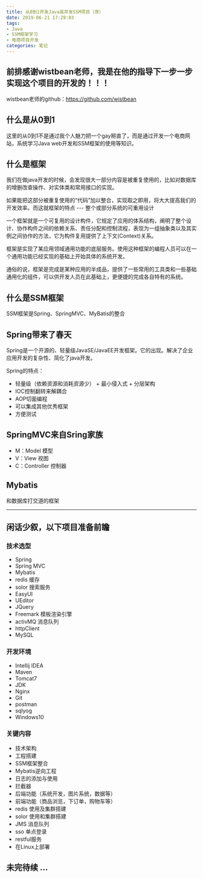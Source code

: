 ```yaml
---
title: 从0到1开发Java高并发SSM项目（序）
date: 2019-06-21 17:29:03
tags: 
- Java 
- SSM框架学习 
- 电商项目开发
categories: 笔记
---
```



## 前排感谢wistbean老师，我是在他的指导下一步一步实现这个项目的开发的！！！

wistbean老师的github：https://github.com/wistbean

## 什么是从0到1

这里的从0到1不是通过我个人魅力把一个gay掰直了，而是通过开发一个电商网站，系统学习Java web开发和SSM框架的使用等知识。

<!-- more -->

## 什么是框架

我们在做java开发的时候，会发现很大一部分内容是被重复使用的，比如对数据库的增删改查操作、对实体类和常用接口的实现。

如果能把这部分被重复使用的“代码”加以整合，实现取之即用，将大大提高我们的开发效率。而这就框架的特点 --- 整个或部分系统的可重用设计


一个框架就是一个可复用的设计构件，它规定了应用的体系结构，阐明了整个设计、协作构件之间的依赖关系、责任分配和控制流程，表现为一组抽象类以及其实例之间协作的方法，它为构件复用提供了上下文(Context)关系。

框架是实现了某应用领域通用功能的底层服务。使用这种框架的编程人员可以在一个通用功能已经实现的基础上开始具体的系统开发。

通俗的说，框架是完成是某种应用的半成品，提供了一些常用的工具类和一些基础通用化的组件，可以供开发人员在此基础上，更便捷的完成各自特有的系统。



## 什么是SSM框架

SSM框架是Spring、SpringMVC、MyBatis的整合

## Spring带来了春天

Spring是一个开源的、轻量级JavaSE/JavaEE开发框架。它的出现。解决了企业应用开发的复杂性、简化了java开发。

Spring的特点：
* 轻量级（依赖资源和消耗资源少） + 最小侵入式 + 分层架构
* IOC控制翻转来解耦合
* AOP切面编程
* 可以集成其他优秀框架
* 方便测试

## SpringMVC来自Sring家族

* M：Model 模型
* V：View 视图
* C：Controller 控制器

## Mybatis

和数据库打交道的框架

---

## 闲话少叙，以下项目准备前瞻

### 技术选型
* Spring
* Spring MVC
* Mybatis
* redis 缓存
* solor 搜索服务
* EasyUI 
* UEditor
* JQuery
* Freemark 模板渲染引擎
* activMQ 消息队列
* httpClient
* MySQL


### 开发环境
* Intellij IDEA
* Maven
* Tomcat7
* JDK
* Nginx 
* Git
* postman
* sqlyog
* Windows10


### 关键内容
* 技术架构
* 工程搭建
* SSM框架整合
* Mybatis逆向工程
* 日志的添加与使用
* 拦截器
* 后端功能（系统开发，图片系统，数据等）
* 前端功能（商品浏览，下订单，购物车等）
* redis 使用及集群搭建
* solor 使用和集群搭建
* JMS 消息队列
* sso 单点登录
* restful服务
* 在Linux上部署

## 未完待续 ...